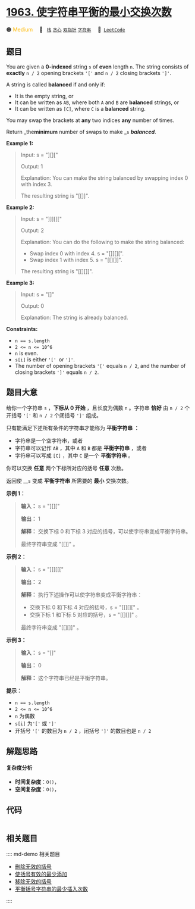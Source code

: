 # [1963. 使字符串平衡的最小交换次数](https://leetcode.com/problems/minimum-number-of-swaps-to-make-the-string-balanced)

🟠 <font color=#ffb800>Medium</font>&emsp; 🔖&ensp; [`栈`](/leetcode/outline/tag/stack.md) [`贪心`](/leetcode/outline/tag/greedy.md) [`双指针`](/leetcode/outline/tag/two-pointers.md) [`字符串`](/leetcode/outline/tag/string.md)&emsp; 🔗&ensp;[`LeetCode`](https://leetcode.com/problems/minimum-number-of-swaps-to-make-the-string-balanced)


## 题目

You are given a **0-indexed** string `s` of **even** length `n`. The string
consists of **exactly** `n / 2` opening brackets `'['` and `n / 2` closing
brackets `']'`.

A string is called **balanced** if and only if:

  * It is the empty string, or
  * It can be written as `AB`, where both `A` and `B` are **balanced** strings, or
  * It can be written as `[C]`, where `C` is a **balanced** string.

You may swap the brackets at **any** two indices **any** number of times.

Return _the**minimum** number of swaps to make _`s` _**balanced**_.



**Example 1:**

> Input: s = "][]["
> 
> Output: 1
> 
> Explanation: You can make the string balanced by swapping index 0 with index 3.
> 
> The resulting string is "[[]]".

**Example 2:**

> Input: s = "]]][[["
> 
> Output: 2
> 
> Explanation: You can do the following to make the string balanced:
> - Swap index 0 with index 4. s = "[]][][".
> - Swap index 1 with index 5. s = "[[][]]".
> 
> The resulting string is "[[][]]".

**Example 3:**

> Input: s = "[]"
> 
> Output: 0
> 
> Explanation: The string is already balanced.

**Constraints:**

  * `n == s.length`
  * `2 <= n <= 10^6`
  * `n` is even.
  * `s[i]` is either `'[' `or `']'`.
  * The number of opening brackets `'['` equals `n / 2`, and the number of closing brackets `']'` equals `n / 2`.


## 题目大意

给你一个字符串 `s` ，**下标从 0 开始** ，且长度为偶数 `n` 。字符串 **恰好** 由 `n / 2` 个开括号 `'['` 和 `n /
2` 个闭括号 `']'` 组成。

只有能满足下述所有条件的字符串才能称为 **平衡字符串** ：

  * 字符串是一个空字符串，或者
  * 字符串可以记作 `AB` ，其中 `A` 和 `B` 都是 **平衡字符串** ，或者
  * 字符串可以写成 `[C]` ，其中 `C` 是一个 **平衡字符串** 。

你可以交换 **任意** 两个下标所对应的括号 **任意** 次数。

返回使 __`s` 变成 **平衡字符串** 所需要的 **最小** 交换次数。



**示例 1：**

> 
> 
> 
> 
> 
> **输入：** s = "][]["
> 
> **输出：** 1
> 
> **解释：** 交换下标 0 和下标 3 对应的括号，可以使字符串变成平衡字符串。
> 
> 最终字符串变成 "[[]]" 。
> 
> 

**示例 2：**

> 
> 
> 
> 
> 
> **输入：** s = "]]][[["
> 
> **输出：** 2
> 
> **解释：** 执行下述操作可以使字符串变成平衡字符串：
> - 交换下标 0 和下标 4 对应的括号，s = "[]][][" 。
> - 交换下标 1 和下标 5 对应的括号，s = "[[][]]" 。
> 
> 最终字符串变成 "[[][]]" 。
> 
> 

**示例 3：**

> 
> 
> 
> 
> 
> **输入：** s = "[]"
> 
> **输出：** 0
> 
> **解释：** 这个字符串已经是平衡字符串。
> 
> 



**提示：**

  * `n == s.length`
  * `2 <= n <= 10^6`
  * `n` 为偶数
  * `s[i]` 为`'['` 或 `']'`
  * 开括号 `'['` 的数目为 `n / 2` ，闭括号 `']'` 的数目也是 `n / 2`


## 解题思路

#### 复杂度分析

- **时间复杂度**：`O()`，
- **空间复杂度**：`O()`，

## 代码

```javascript

```

## 相关题目

:::: md-demo 相关题目
- [删除无效的括号](https://leetcode.com/problems/remove-invalid-parentheses)
- [使括号有效的最少添加](https://leetcode.com/problems/minimum-add-to-make-parentheses-valid)
- [移除无效的括号](https://leetcode.com/problems/minimum-remove-to-make-valid-parentheses)
- [平衡括号字符串的最少插入次数](https://leetcode.com/problems/minimum-insertions-to-balance-a-parentheses-string)

::::
